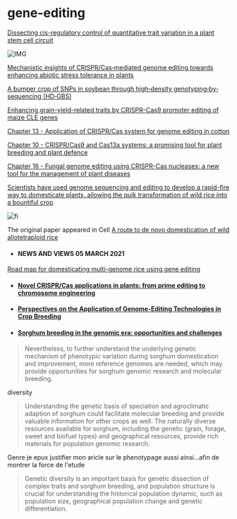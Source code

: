 # gene-editing



[Dissecting cis-regulatory control of quantitative trait variation in a plant stem cell circuit](https://www.nature.com/articles/s41477-021-00898-x)


![IMG](https://media.springernature.com/full/springer-static/image/art%3A10.1038%2Fs41477-021-00898-x/MediaObjects/41477_2021_898_Fig1_HTML.png?as=webp)

[Mechanistic insights of CRISPR/Cas‐mediated genome editing towards enhancing abiotic stress tolerance in plants](https://onlinelibrary.wiley.com/doi/10.1111/ppl.13359)



[A bumper crop of SNPs in soybean through high‐density genotyping‐by‐sequencing (HD‐GBS)](https://onlinelibrary.wiley.com/doi/10.1111/pbi.13551)


[Enhancing grain-yield-related traits by CRISPR–Cas9 promoter editing of maize CLE genes](https://www.nature.com/articles/s41477-021-00858-5?utm_source=nplants_etoc&utm_medium=email&utm_campaign=toc_41477_7_3&utm_content=20210318&WT.ec_id=NPLANTS-202103&sap-outbound-id=692F3CF677E2FB9CFEA6EB803C1C5E4CDE304CAE)



[Chapter 13 - Application of CRISPR/Cas system for genome editing in cotton](https://www.sciencedirect.com/science/article/pii/B9780128219102000102)

[Chapter 10 - CRISPR/Cas9 and Cas13a systems: a promising tool for plant breeding and plant defence](https://www.sciencedirect.com/science/article/pii/B9780128219102000023)

[Chapter 16 - Fungal genome editing using CRISPR-Cas nucleases: a new tool for the management of plant diseases](https://www.sciencedirect.com/science/article/pii/B9780128219102000011)

[Scientists have used genome sequencing and editing to develop a rapid-fire way to domesticate plants, allowing the quik transformation of wild rice into a bountiful crop](https://www.nature.com/articles/d41586-021-00307-5#:~:text=A%20lanky%20species%20of%20wild,rice%20into%20a%20bountiful%20crop.)



![fi](https://media.nature.com/w700/magazine-assets/d41586-021-00307-5/d41586-021-00307-5_18831610.jpg)



The original paper appeared in Cell [A route to de novo domestication of wild allotetraploid rice](https://www.sciencedirect.com/science/article/pii/S0092867421000131)



- #### NEWS AND VIEWS  05 MARCH 2021
[Road map for domesticating multi-genome rice using gene editing](https://www.nature.com/articles/d41586-021-00589-9)





- #### [Novel CRISPR/Cas applications in plants: from prime editing to chromosome engineering](https://link.springer.com/article/10.1007/s11248-021-00238-x)



- #### [Perspectives on the Application of Genome-Editing Technologies in Crop Breeding](https://www.cell.com/molecular-plant/fulltext/S1674-2052(19)30230-8?_returnURL=https%3A%2F%2Flinkinghub.elsevier.com%2Fretrieve%2Fpii%2FS1674205219302308%3Fshowall%3Dtrue)

- #### [Sorghum breeding in the genomic era: opportunities and challenges](https://link.springer.com/article/10.1007/s00122-021-03789-z)


> Nevertheless, to further understand the underlying genetic mechanism of phenotypic variation during sorghum domestication and improvement, more reference genomes are needed, which may provide opportunities for sorghum genomic research and molecular breeding.



diversity


> Understanding the genetic basis of speciation and agroclimatic adaption of sorghum could facilitate molecular breeding and provide valuable information for other crops as well. The naturally diverse resources available for sorghum, including the genetic (grain, forage, sweet and biofuel types) and geographical resources, provide rich materials for population genomic research.



Genre je epux justifier mon aricle sur le phenotypage aussi ainsi...afin de montrer la force de l'etude


> Genetic diversity is an important basis for genetic dissection of complex traits and sorghum breeding, and population structure is crucial for understanding the historical population dynamic, such as population size, geographical population change and genetic differentiation.
